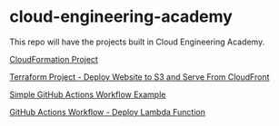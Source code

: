 # cloud-engineering-academy

This repo will have the projects built in Cloud Engineering Academy.

[CloudFormation Project](/cloudformation-project/)

[Terraform Project - Deploy Website to S3 and Serve From CloudFront](/terraform-portfolio-project/)

[Simple GitHub Actions Workflow Example](https://github.com/daniellehopedev/github-actions-workflow)

[GitHub Actions Workflow - Deploy Lambda Function](https://github.com/daniellehopedev/lambda-cicd)

